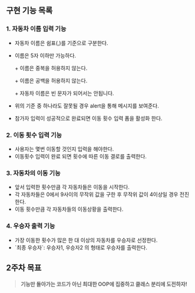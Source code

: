 ## 구현 기능 목록

### 1. 자동차 이름 입력 기능

-   자동차 이름은 쉼표(,)를 기준으로 구분한다.

-   이름은 5자 이하만 가능하다.

    \+ 이름은 중복을 허용하지 않는다.

    \+ 이름은 공백을 허용하지 않는다.

    \+ 자동차 이름은 빈 문자가 되어서는 안됩니다.

-   위의 기준 중 하나라도 잘못될 경우 alert을 통해 메시지를 보여준다.
-   참가자 입력이 성공적으로 완료되면 이동 횟수 입력 폼을 활성화 한다.

### 2. 이동 횟수 입력 기능

-   사용자는 몇번 이동할 것인지 입력을 해야한다.
-   이동횟수 입력이 완료 되면 횟수에 따른 이동 결로를 출력한다.

### 3. 자동차의 이동 기능

-   앞서 입력한 횟수만큼 각 자동차들은 이동을 시작한다.
-   각 자동차들은 0에서 9사이의 무작위 값을 구한 후 무작위 값이 4이상일 경우 전진한다.
-   이동 횟수만큼 각 자동차들의 이동상황을 출력한다.

### 4. 우승자 출력 기능

-   가장 이동한 횟수가 많은 한 대 이상의 자동차를 우승자로 선정한다.
-   \`최종 우승자`: 우승자1, 우승자2 의 형태로 우승자를 출력한다.

## 2주차 목표

> #### 기능만 돌아가는 코드가 아닌 최대한 OOP에 집중하고 클래스 분리에 도전하자!
